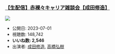 ### [【生配信】赤裸々キャリア雑談会【成田修造】](https://www.youtube.com/watch?v=ZeQ-Q-QXuwo)
[![](https://img.youtube.com/vi/ZeQ-Q-QXuwo/sddefault.jpg)](https://www.youtube.com/watch?v=ZeQ-Q-QXuwo)
-   公開日: 2023-07-01
-   視聴数: 148,742
-   **いいね数: 2,546**
-   出演者: [成田修造](/rehacq_fan/people/成田修造 "wikilink"), [高橋弘樹](/rehacq_fan/people/高橋弘樹 "wikilink")
